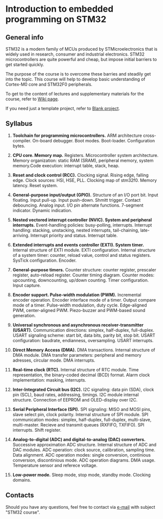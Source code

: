 Introduction to embedded programming on STM32
=============================================

## General info

STM32 is a modern family of MCUs produced by STMicroelectronics that is widely
used in research, consumer and industrial electronics. STM32 microcontrollers
are quite powerful and cheap, but impose initial barriers to get started
quickly.

The purpose of the course is to overcome these barries and steadily get into
the topic. This course will help to develop basic understanding of Cortex-M0
core and STM32F0 peripherals.

To get to the content of lectures and supplementary materials for the course,
refer to [Wiki page](https://github.com/edosedgar/stm32f0_ARM/wiki).

If you need just a template project, refer to
[Blank project](https://github.com/edosedgar/stm32f0_ARM/tree/master/labs/01_blank).

## Syllabus

1. **Toolchain for programming microcontrollers.**
ARM architecture cross-compiler. On-board debugger. Boot modes. Boot-loader.
Configuration bytes.

2. **CPU core. Memory map.**
Registers. Microcontroller system architecture. Memory organization:
static RAM (SRAM), peripheral memory, system memory.Code execution:
interrupt table, stack, heap.

3. **Reset and clock control (RCC).**
Clocking signal. Rising edge, falling edge. Clock sources: HSI, HSE, PLL.
Clocking map of stm32f0. Memory latency. Reset system.

4. **General-purpose input/output (GPIO).**
Structure of an I/O port bit. Input floating. Input pull-up. Input push-down.
Shmitt trigger. Contact debouncing. Analog input. I/O pin alternate functions.
7-segment indicator. Dynamic indication.

5. **Nested vectored interrupt controller (NVIC). System and peripheral interrupts.**
Event-handling policies: busy-polling, interrupts. Interrupt handling: stacking,
unstacking, nested interrupts, tail-chaining, late-arriving. Interrupt priority
and status. Interrupt table.

6. **Extended interrupts and events controller (EXTI). System timer.**
Internal structure of EXTI module. EXTI configuration. Internal structure of
a system timer: counter, reload value, control and status registers. SysTick
configuration. Encoder.

7. **General-purpose timers.**
Counter structure: counter register, prescaler register, auto-reload register.
Counter timing diagram. Counter modes: upcounting, downcounting, up/down counting.
Timer configuration. Input capture.

8. **Encoder support. Pulse-width modulation (PWM).**
Incremental encoder operation. Encoder interface mode of a timer. Output compare mode
of a timer. Pulse-width modulation, duty cycle. Edge-aligned PWM, center-aligned PWM.
Piezo-buzzer and PWM-based sound generation.

9. **Universal synchronous and asynchronous receiver-transmitter (USART).**
Communication directions: simplex, half-duplex, full-duplex. USART signaling scheme:
start bit, data bits, parity bit, stop bit. USART configuration: baudrate, endianness,
oversampling. USART interrupts.

10. **Direct Memory Access (DMA).**
DMA transactions. Internal structure of DMA module. DMA transfer parameters: peripheral
and memory adresses, circular mode. DMA interrupts. 

11. **Real-time clock (RTC).**
Internal structure of RTC module. Time representation, the binary-coded
decimal (BCD) format. Alarm clock implementation: masking, interrupts. 

12. **Inter-Integrated Circuit bus (I2C).**
I2C signaling: data pin (SDA), clock pin (SCL), baud rates, addressing, timings.
I2C module internal structure. Connection of EEPROM and OLED-display over I2C.

13. **Serial Peripheral Interface (SPI).**
SPI signaling: MISO and MOSI pins, slave select pin, clock polarity. Internal
structure of SPI module. SPI communication modes: simplex, half-duplex,
full-duplex, multi-slave, multi-master. Recieve and transmit queues
(RXFIFO, TXFIFO). SPI interrupts. Shift register.

14. **Analog-to-digital (ADC) and digital-to-analog (DAC) converters.**
Successive approximation ADC structure. Internal structure of ADC and DAC modules.
ADC operation: clock source, calibration, sampling time. Data alignment. ADC
operation modes: single conversion, continious conversion, discontinious mode.
ADC operation diagrams. DMA usage. Temperature sensor and referece voltage.

15. **Low-power mode.**
Sleep mode, stop mode, standby mode. Clocking domains.

## Contacts

Should you have any questions, feel free to contact via [e-mail](mailto:edos.edgar@gmail.com)
with subject "STM32 course".
